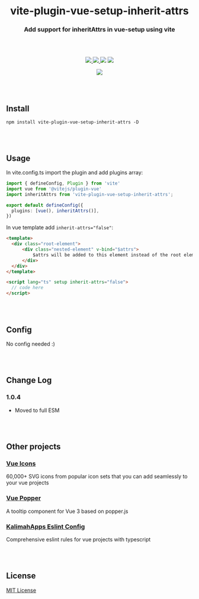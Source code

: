 <p align="center">
<h1 align="center">vite-plugin-vue-setup-inherit-attrs</h1>
</p>


<p align="center">
<h3 align="center">Add support for inheritAttrs in vue-setup using vite</h3>
<br>
<br>
</p>

<p align="center">
<a target="_blank" href="https://www.npmjs.com/package/vite-plugin-vue-setup-inherit-attrs">
  <img src="https://img.shields.io/npm/v/vite-plugin-vue-setup-inherit-attrs.svg">
</a>
<a target="_blank" href="https://www.npmjs.com/package/vite-plugin-vue-setup-inherit-attrs">
  <img src="https://img.shields.io/npm/dt/vite-plugin-vue-setup-inherit-attrs.svg">
</a>
<img src="https://img.shields.io/badge/vue-3-%2342b883">
</a>
<img src="https://img.shields.io/github/license/kalimah-apps/vite-plugin-vue-setup-inherit-attrs.svg">
</p>

<p align="center">
<a target=_blank href="https://twitter.com/KalimahApps">
  <img src="https://img.shields.io/twitter/follow/KalimahApps?style=for-the-badge">
</a>
</p>

<br>
<br>

## Install
```
npm install vite-plugin-vue-setup-inherit-attrs -D
```

<br>
<br>

## Usage
In vite.config.ts import the plugin and add plugins array:

```ts
import { defineConfig, Plugin } from 'vite'
import vue from '@vitejs/plugin-vue'
import inheritAttrs from 'vite-plugin-vue-setup-inherit-attrs';

export default defineConfig({
  plugins: [vue(), inheritAttrs()],
})
```

In vue template add `inherit-attrs="false"`:
```html
<template>
  <div class="root-element">
	  <div class="nested-element" v-bind="$attrs">
		  $attrs will be added to this element instead of the root element
	  </div>
  </div>
</template>

<script lang="ts" setup inherit-attrs="false">
  // code here
</script>
```


<br>
<br>

## Config
No config needed :)

<br>
<br>

## Change Log
### 1.0.4
- Moved to full ESM

<br>
<br>

## Other projects
### [Vue Icons](https://www.npmjs.com/package/@kalimahapps/vue-icons)
60,000+ SVG icons from popular icon sets that you can add seamlessly to your vue projects

### [Vue Popper](https://www.npmjs.com/package/@kalimahapps/vue-popper)
A tooltip component for Vue 3 based on popper.js

### [KalimahApps Eslint Config](https://www.npmjs.com/package/@kalimahapps/eslint-config)
Comprehensive eslint rules for vue projects with typescript


<br>
<br>

## License
[MIT License](LICENSE)
